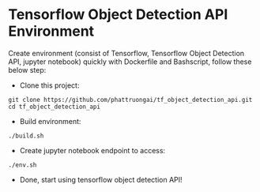# Tensorflow Object Detection API Environment

Create environment (consist of Tensorflow, Tensorflow Object Detection API, jupyter notebook) quickly with Dockerfile and Bashscript, follow these below step:

* Clone this project:

```
git clone https://github.com/phattruongai/tf_object_detection_api.git
cd tf_object_detection_api
```

* Build environment:

```
./build.sh
```

* Create jupyter notebook endpoint to access:

```
./env.sh
```

* Done, start using tensorflow object detection API!